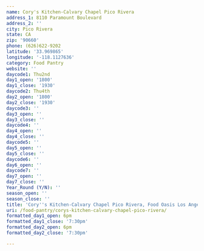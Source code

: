 ```yaml
---
name: Cory's Kitchen-Calvary Chapel Pico Rivera
address_1: 8110 Paramount Boulevard
address_2: ''
city: Pico Rivera
state: CA
zip: '90660'
phone: (626)622-9202
latitude: '33.969865'
longitude: '-118.1127636'
category: Food Pantry
website: ''
daycode1: Thu2nd
day1_open: '1800'
day1_close: '1930'
daycode2: Thu4th
day2_open: '1800'
day2_close: '1930'
daycode3: ''
day3_open: ''
day3_close: ''
daycode4: ''
day4_open: ''
day4_close: ''
daycode5: ''
day5_open: ''
day5_close: ''
daycode6: ''
day6_open: ''
daycode7: ''
day7_open: ''
day7_close: ''
Year_Round (Y/N): ''
season_open: ''
season_close: ''
title: 'Cory''s Kitchen-Calvary Chapel Pico Rivera, Food Oasis Los Angeles'
uri: /food-pantry/corys-kitchen-calvary-chapel-pico-rivera/
formatted_day1_open: 6pm
formatted_day1_close: '7:30pm'
formatted_day2_open: 6pm
formatted_day2_close: '7:30pm'

---
```

